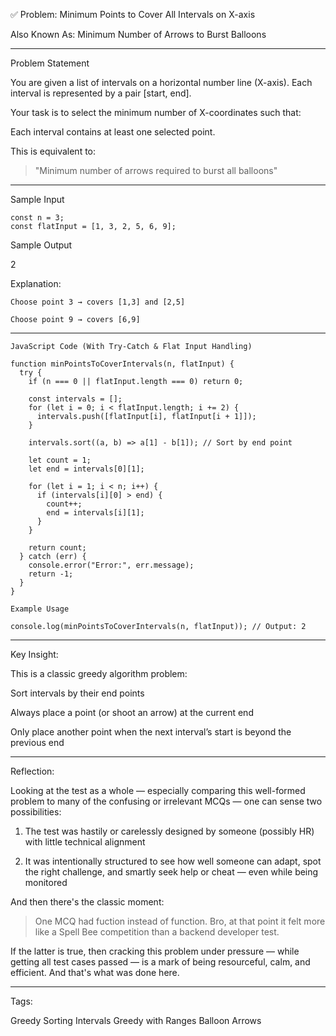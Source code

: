 ✅ Problem: Minimum Points to Cover All Intervals on X-axis

Also Known As: Minimum Number of Arrows to Burst Balloons


---

Problem Statement

You are given a list of intervals on a horizontal number line (X-axis). Each interval is represented by a pair [start, end].

Your task is to select the minimum number of X-coordinates such that:

Each interval contains at least one selected point.


This is equivalent to:

> "Minimum number of arrows required to burst all balloons"




---

Sample Input
```
const n = 3;
const flatInput = [1, 3, 2, 5, 6, 9];
```
Sample Output

2

Explanation:
```
Choose point 3 → covers [1,3] and [2,5]

Choose point 9 → covers [6,9]

```

---
```
JavaScript Code (With Try-Catch & Flat Input Handling)

function minPointsToCoverIntervals(n, flatInput) {
  try {
    if (n === 0 || flatInput.length === 0) return 0;

    const intervals = [];
    for (let i = 0; i < flatInput.length; i += 2) {
      intervals.push([flatInput[i], flatInput[i + 1]]);
    }

    intervals.sort((a, b) => a[1] - b[1]); // Sort by end point

    let count = 1;
    let end = intervals[0][1];

    for (let i = 1; i < n; i++) {
      if (intervals[i][0] > end) {
        count++;
        end = intervals[i][1];
      }
    }

    return count;
  } catch (err) {
    console.error("Error:", err.message);
    return -1;
  }
}

Example Usage

console.log(minPointsToCoverIntervals(n, flatInput)); // Output: 2

```
---

Key Insight:

This is a classic greedy algorithm problem:

Sort intervals by their end points

Always place a point (or shoot an arrow) at the current end

Only place another point when the next interval’s start is beyond the previous end



---

Reflection:

Looking at the test as a whole — especially comparing this well-formed problem to many of the confusing or irrelevant MCQs — one can sense two possibilities:

1. The test was hastily or carelessly designed by someone (possibly HR) with little technical alignment


2. It was intentionally structured to see how well someone can adapt, spot the right challenge, and smartly seek help or cheat — even while being monitored



And then there's the classic moment:

> One MCQ had fuction instead of function. Bro, at that point it felt more like a Spell Bee competition than a backend developer test.



If the latter is true, then cracking this problem under pressure — while getting all test cases passed — is a mark of being resourceful, calm, and efficient. And that's what was done here.


---

Tags:

Greedy Sorting Intervals Greedy with Ranges Balloon Arrows

